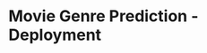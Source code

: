 # Movie Genre Prediction - Deployment
<!-- ![Kaggle](https://img.shields.io/badge/Dataset-Kaggle-blue.svg) ![Python 3.6](https://img.shields.io/badge/Python-3.6-brightgreen.svg) ![NLTK](https://img.shields.io/badge/Library-NLTK-orange.svg) -->

<!-- • This repository consists of files required to deploy a ___Machine Learning Web App___ created with ___Flask___ on ___Heroku___ platform. -->

<!-- • If you want to view the deployed model, click on the following link:<br /> -->
<!-- Deployed at: _https://movie-genre-prediction.herokuapp.com/_ -->

<!-- • If you are searching for __Code__, __Algorithms used__ and __Accuracy__ of the model.. you won't find it here. Click the link mentioned below for the same:<br /> -->
<!-- Link: _https://github.com/anujvyas/Natural-Language-Processing-Projects/tree/master/Movies%20Genre%20Classification_ -->

<!-- • Please do ⭐ the repository, if it helped you in anyway. -->

<!-- • A glimpse of the web app: -->

<!-- ![GIF](readme_resources/predicting-genre-web-app.gif) -->

<!-- _**----- Important Note -----**_<br /> -->
<!-- • If you encounter this webapp as shown in the picture given below, it is occuring just because **free dynos for this particular month provided by Heroku have been completely used.** _You can access the webpage on 1st of the next month._<br /> -->
<!-- • Sorry for the inconvenience. -->

<!-- ![Heroku-Error](readme_resources/application-error-heroku.png) -->
